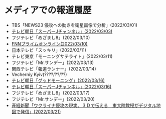 # メディアでの報道履歴
* TBS「NEWS23 侵攻への動きを衛星画像で分析」(2022/03/01)
* [テレビ朝日「スーパーJチャンネル」(2022/03/03)](https://news.yahoo.co.jp/articles/afd60690d257f85fbf226a9f26c6954461b6268a)
* フジテレビ「めざまし8」(2022/03/10)
* [FNNプライムオンライン(2022/03/10)](https://www.fnn.jp/articles/-/329208#:~:text=%E3%83%86%E3%82%AF%E3%83%8E%E3%83%AD%E3%82%B8%E3%83%BC-,%E6%9D%B1%E5%A4%A7%E7%A0%94%E7%A9%B6%E3%80%8C%E4%B8%96%E7%95%8C%E3%81%AB%E4%BC%9D%E3%81%88%E3%81%9F%E3%81%84%E3%80%8D%E3%82%A6%E3%82%AF%E3%83%A9%E3%82%A4%E3%83%8A%E8%A2%AB%E5%AE%B3%E3%82%923D,%E5%8A%9B%E3%81%AE%E5%87%84%E3%81%BE%E3%81%98%E3%81%95%E5%AE%9F%E6%84%9F&text=%E3%81%93%E3%82%8C%E3%81%AF%E9%A6%96%E9%83%BD%E3%82%AD%E3%82%A8%E3%83%95%E3%81%8B%E3%82%89,%E6%9D%B1%E4%BA%AC%E5%A4%A7%E5%AD%A6%E5%A4%A7%E2%80%A6)
* 日本テレビ「スッキリ」(2022/03/11)
* テレビ東京「モーニングサテライト」(2022/03/11)
* フジテレビ「Mr.サンデー」(2022/03/13)
* 関西テレビ「報道ランナー」(2022/03/14)
* Vecherniy Kyiv(????/??/??)
* [テレビ朝日「グッドモーニング」(2022/03/16)](https://youtu.be/7TvqbudJsio)
* [テレビ朝日「スーパーJチャンネル」(2022/03/16)](https://news.tv-asahi.co.jp/news_society/articles/amp/000248087.html)
* フジテレビ「めざまし8」(2022/03/17)
* フジテレビ「Mr.サンデー」(2022/03/20)
* [産経新聞「ウクライナ侵攻の現実、３Ｄで伝える　東大院教授がデジタル地図で発信」(2022/03/21)](https://www.sankei.com/article/20220321-WMEDCQPLRVMDNOM3B7FQIRHAQM/)

